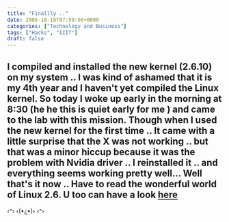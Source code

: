 ```yaml
---
title: "Finallly .."
date: 2005-10-18T07:59:56+0000
categories: ["Technology and Business"]
tags: ["Hacks", "IIIT"]
draft: false
---
```


I compiled and installed the new kernel (2.6.10) on my system .. I was kind of ashamed that it is my 4th year and I haven't yet compiled the Linux kernel.
So today I woke up early in the morning at 8:30 (he he this is quiet early for me ) and came to the lab with this mission.
Though when I used the new kernel for the first time .. It came with a
little surprise that the X was not working .. but that was a minor hiccup because it was the problem with Nvidia driver .. I reinstalled it .. and everything seems working pretty well...
Well that's it now .. Have to read the wonderful world of Linux 2.6. U too can have a look <a href="http://www.kniggit.net/wwol26.html">here</a>
--
‹^› ‹(•¿•)› ‹^›
